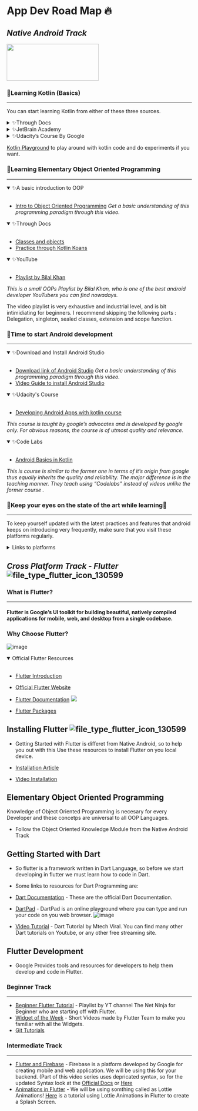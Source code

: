 
# App Dev Road Map 🔥
## _Native Android Track_

<img src="https://github.com/UvrajSB/curriculums/blob/main/imgs/android_banner.jpg" style="height: 100px; width:250px;"/>

### 🌟Learning Kotlin (Basics)
--------------------

You can start learning Kotlin from either of these three sources.

<details closed>
<summary>✨Through Docs</summary>
<br>
  
- [Basic Syntax](https://kotlinlang.org/docs/basic-syntax.html)
- [Understanding the syntax with examples](https://play.kotlinlang.org/byExample/overview)
  - _Cover Introduction and Control flow sections only_
- [Practice through Kotlin Koans](https://play.kotlinlang.org/koans/overview)
   - _Cover Introduction section only_

</details>

<details closed>
<summary>✨JetBrain Academy</summary>
<br>
  
- [Kotlin basics track](https://hyperskill.org/tracks/18/?_gl=1*1h6j7mp*_ga*OTExNzg2NDMxLjE2NDA0NzQ0NTA.*_ga_J6T75801PF*MTY0NjMzMTI3My43LjEuMTY0NjMzMzgzNi4w&_ga=2.144790461.86303798.1646331274-911786431.1640474450)
  
 _JetBrain Academy provides free courses guiding with its unique approach of teaching while guiding you through a project in a tut + quiz-based learning approach. 
Please make sure to choose a project from the “Easy” category only_
 
<img src="https://github.com/UvrajSB/curriculums/blob/main/imgs/hyperskill_ss.png" style="height: 300px; width:500px;"/>
</details>
<details closed>
<summary>✨Udacity’s Course By Google</summary>
<br>
  
- [Kotlin Bootcamp for programmer]( https://www.udacity.com/course/kotlin-bootcamp-for-programmers--ud9011 )
  
 _These courses are taught by no one else but google’s own advocates and are really good in terms of content quality and lecture delivery.
Complete only the first three Lessons of this course at this stage._
<br>
 <img src="https://github.com/UvrajSB/curriculums/blob/main/imgs/android_udacity_course_ss.png" style="height: 300px; width:500px;"/>
</details>

[Kotlin Playground](https://play.kotlinlang.org/) to play around with kotlin code and do experiments if you want.


### 🌟Learning Elementary Object Oriented Programming 
--------------------
</details>
<details open>
<summary>✨A basic introduction to OOP</summary>
<br>
  
- [Intro to Object Oriented Programming](https://youtu.be/SiBw7os-_zI)
  _Get a basic understanding of this programming paradigm through this video._
 
</details>

<details open>
<summary>✨Through Docs</summary>
<br>
  
- [Classes and objects](https://kotlinlang.org/docs/classes.html)
- [Practice through Kotlin Koans](https://play.kotlinlang.org/koans/Classes/Data%20classes/Task.kt)

</details>

<details open>
<summary>✨YouTube</summary>
<br>
  
- [Playlist by Bilal Khan](https://youtube.com/playlist?list=PLk7v1Z2rk4hjgFKGBxDkb0f09ugBC0xOL)
  
 _This is a small OOPs Playlist by Bilal Khan, who is one of the best android developer YouTubers you can find nowadays._

 The video playlist is very exhaustive and industrial level, and is bit intimidiating for beginners. I recommend skipping the following parts : Delegation, singleton, sealed classes, extension and scope function. 
 
 ### 🌟Time to start Android development 
--------------------
</details>
<details open>
<summary>✨Download and Install Android Studio</summary>
<br>
  
- [Download link of Android Studio](https://developer.android.com/studio)
  _Get a basic understanding of this programming paradigm through this video._
- [Video Guide to install Android Studio](https://youtu.be/5LMRbAiRkdY) 
 
</details>

<details open>
<summary>✨Udacity's Course</summary>
<br>
 
- [Developing Android Apps with kotlin course](https://classroom.udacity.com/courses/ud9012)
 
_This course is taught by google’s advocates and is developed by google only. For obvious reasons, the course is of utmost quality and relevance._
</details>

<details open>
<summary>✨Code Labs</summary>
<br>
  
- [Android Basics in Kotlin](https://developer.android.com/courses/android-basics-kotlin/course)
  
 _This is course is similar to the former one in terms of it’s origin from google thus equally inherits the quality and reliability.
The major difference is in the teaching manner. They teach using “Codelabs” instead of videos unlike the former course
._
	
</details>

### 🌟Keep your eyes on the state of the art while learning👀
------------
To keep yourself updated with the latest practices and features that android keeps on introducing very frequently, make sure that you visit these platforms regularly.
</br>
<details closed>
<summary>Links to platforms</summary>
<br>
  
|Platforms|Links|
| ------ | ------ |
| Official Android developer website | https://developer.android.com/ |
| Android Developers Blog | https://android-developers.googleblog.com/ |
| Android Developers Medium blog | https://medium.com/androiddevelopers |
|Android Developers YouTube channel| https://www.youtube.com/user/androiddevelopers |
| @AndroidDev on Twitter  | https://twitter.com/androiddev?lang=en |
| Android Developer Newsletter | http://d.android.com/subscribe |
 </br>
</details>


 

## _Cross Platform Track - Flutter_ ![file_type_flutter_icon_130599](https://user-images.githubusercontent.com/77982973/158015418-22478b9f-91f9-456c-9d50-0956e873ded5.png)

  
  ### What is Flutter?
  ------------
  #### Flutter is Google’s UI toolkit for building beautiful, natively compiled applications for mobile, web, and desktop from a single codebase.
  
  ### Why Choose Flutter?
  ![image](https://user-images.githubusercontent.com/77982973/157053914-31e72a62-8329-4f16-918c-972cd56b87de.png)
  
  
<details open>
<summary>Official Flutter Resources </summary>
<br>
 
- [Flutter Introduction](https://youtu.be/fq4N0hgOWzU)
- [Official Flutter Website](https://flutter.dev/)
- [Flutter Documentation](https://docs.flutter.dev/)
  <img src="https://user-images.githubusercontent.com/77982973/158013948-0e6a02c9-c07a-46a0-8cce-8a0173090044.png"/>

- [Flutter Packages](https://pub.dev/)
  
 
</details>

  ## Installing Flutter ![file_type_flutter_icon_130599](https://user-images.githubusercontent.com/77982973/158015418-22478b9f-91f9-456c-9d50-0956e873ded5.png)

 - Getting Started with Flutter is differet from Native Android, so to help you out with this Use these resources to install Flutter on you local device.
  
  - [Installation Article](https://medium.com/@kaustubh8g/how-to-install-and-setup-flutter-to-run-your-first-app-a5dc71a669b)
  - [Video Installation](https://www.youtube.com/watch?v=T9LdScRVhv8)
  
 
   ## Elementary Object Oriented Programming 
Knowledge of Object Oriented Programming is necesary for every Developer and these concetps are universal to all OOP Languages.
   
  - Follow the Object Oriented Knowledge Module from the Native Android Track 

## Getting Started with Dart 
- So flutter is a framework written in Dart Language, so before we start developing in flutter we must learn how to code in Dart. 
- Some links to resources for Dart Programming are:
- [Dart Documentation](https://dart.dev/guides) - These are the official Dart Documentation.
- [DartPad](https://dartpad.dev/?) - DartPad is an online playground where you can type and run your code on you web browser.
	  ![image](https://user-images.githubusercontent.com/77982973/158014779-b7244848-6c2c-42e6-a1bb-769e868193ae.png)

- [Video Tutorial](https://www.youtube.com/watch?v=0CTj3x6jgeY) -   Dart Tutorial by Mtech Viral. You can find many other Dart tutorials on Youtube, or any other free streaming site.

## Flutter Development 
 
- Google Provides tools and resources for developers to help them develop and code in Flutter. 

### Beginner Track
----
- [Beginner Flutter Tutorial](https://www.youtube.com/playlist?list=PL4cUxeGkcC9jLYyp2Aoh6hcWuxFDX6PBJ) - Playlist by YT channel The Net Ninja for Beginner who are starting off with Flutter.
- [Widget of the Week](https://www.youtube.com/playlist?list=PLjxrf2q8roU23XGwz3Km7sQZFTdB996iG) - Short Videos made by Flutter Team to make you familiar with all the Widgets.
- [Git Tutorials](https://www.youtube.com/playlist?list=PL4cUxeGkcC9goXbgTDQ0n_4TBzOO0ocPR)
### Intermediate Track
----
- [Flutter and Firebase](https://www.youtube.com/playlist?list=PL4cUxeGkcC9j--TKIdkb3ISfRbJeJYQwC) - Firebase is a platform developed by Google for creating mobile and web application. We will be using this for your backend. (Part of this video series uses depricated syntax, so for the updated Syntax look  at the [Official Docs](https://firebase.flutter.dev/docs/overview/) or [Here](https://www.youtube.com/watch?v=LnpGU8vj7TI) 
- [Animations in Flutter](https://airbnb.io/lottie/) - We will be using somthing called as Lottie Animations! [Here](https://www.youtube.com/watch?v=YcUip0Y8CUg) is a tutorial using Lottie Animations in Flutter to create a Splash Screen.

